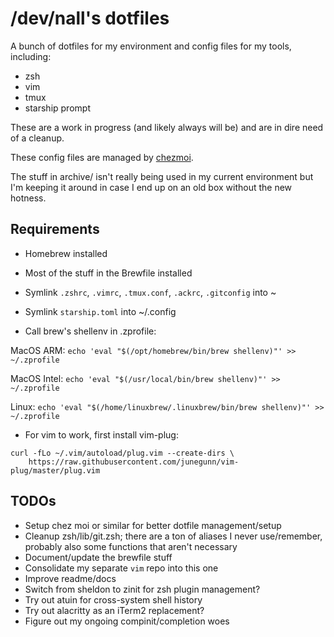 /dev/nall's dotfiles
====================

A bunch of dotfiles for my environment and config files for my tools, including:

* zsh
* vim
* tmux
* starship prompt

These are a work in progress (and likely always will be) and are in dire need of a cleanup.

These config files are managed by [chezmoi](https://www.chezmoi.io/).

The stuff in archive/ isn't really being used in my current environment but I'm keeping it around in case I end up on an old box without the new hotness.

Requirements
------------

- Homebrew installed
- Most of the stuff in the Brewfile installed

- Symlink `.zshrc`, `.vimrc`, `.tmux.conf`, `.ackrc`, `.gitconfig` into ~
- Symlink `starship.toml` into ~/.config

- Call brew's shellenv in .zprofile:

MacOS ARM: `echo 'eval "$(/opt/homebrew/bin/brew shellenv)"' >> ~/.zprofile`

MacOS Intel: `echo 'eval "$(/usr/local/bin/brew shellenv)"' >> ~/.zprofile`

Linux: `echo 'eval "$(/home/linuxbrew/.linuxbrew/bin/brew shellenv)"' >> ~/.zprofile`

- For vim to work, first install vim-plug:
```
curl -fLo ~/.vim/autoload/plug.vim --create-dirs \
    https://raw.githubusercontent.com/junegunn/vim-plug/master/plug.vim
```

TODOs
-----

* Setup chez moi or similar for better dotfile management/setup
* Cleanup zsh/lib/git.zsh; there are a ton of aliases I never use/remember, probably also some functions that aren't necessary
* Document/update the brewfile stuff
* Consolidate my separate `vim` repo into this one
* Improve readme/docs
* Switch from sheldon to zinit for zsh plugin management?
* Try out atuin for cross-system shell history
* Try out alacritty as an iTerm2 replacement?
* Figure out my ongoing compinit/completion woes

